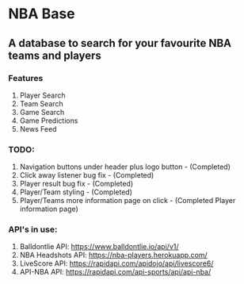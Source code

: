 # NBA Base
## A database to search for your favourite NBA teams and players
### Features
1. Player Search
2. Team Search
3. Game Search
4. Game Predictions
5. News Feed
### TODO:
1. Navigation buttons under header plus logo button - (Completed)
2. Click away listener bug fix - (Completed)
3. Player result bug fix - (Completed)
4. Player/Team styling - (Completed)
5. Player/Teams more information page on click - (Completed Player information page)
### API's in use:
1. Balldontlie API: https://www.balldontlie.io/api/v1/
2. NBA Headshots API: https://nba-players.herokuapp.com/
3. LiveScore API: https://rapidapi.com/apidojo/api/livescore6/
4. API-NBA API: https://rapidapi.com/api-sports/api/api-nba/
